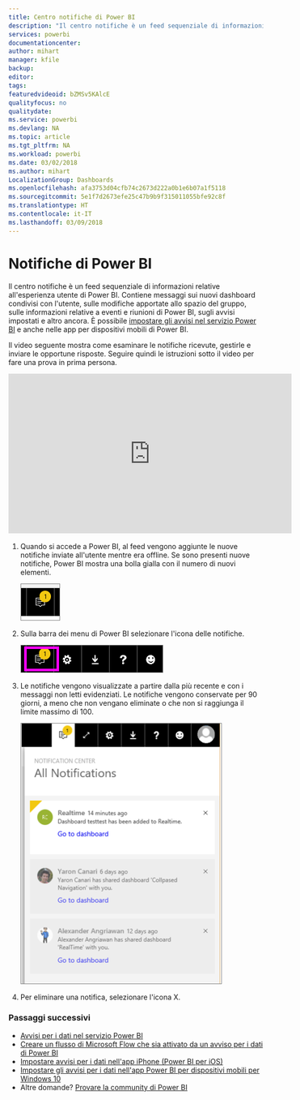 ```yaml
---
title: Centro notifiche di Power BI
description: "Il centro notifiche è un feed sequenziale di informazioni relative all'esperienza utente di Power BI."
services: powerbi
documentationcenter: 
author: mihart
manager: kfile
backup: 
editor: 
tags: 
featuredvideoid: bZMSv5KAlcE
qualityfocus: no
qualitydate: 
ms.service: powerbi
ms.devlang: NA
ms.topic: article
ms.tgt_pltfrm: NA
ms.workload: powerbi
ms.date: 03/02/2018
ms.author: mihart
LocalizationGroup: Dashboards
ms.openlocfilehash: afa3753d04cfb74c2673d222a0b1e6b07a1f5118
ms.sourcegitcommit: 5e1f7d2673efe25c47b9b9f315011055bfe92c8f
ms.translationtype: HT
ms.contentlocale: it-IT
ms.lasthandoff: 03/09/2018
---
```

# <a name="power-bi-notifications"></a>Notifiche di Power BI
Il centro notifiche è un feed sequenziale di informazioni relative all'esperienza utente di Power BI. Contiene messaggi sui nuovi dashboard condivisi con l'utente, sulle modifiche apportate allo spazio del gruppo, sulle informazioni relative a eventi e riunioni di Power BI, sugli avvisi impostati e altro ancora. È possibile [impostare gli avvisi nel servizio Power BI](service-set-data-alerts.md) e anche nelle app per dispositivi mobili di Power BI.

Il video seguente mostra come esaminare le notifiche ricevute, gestirle e inviare le opportune risposte. Seguire quindi le istruzioni sotto il video per fare una prova in prima persona.

<iframe width="560" height="315" src="https://www.youtube.com/embed/bZMSv5KAlcE" frameborder="0" allowfullscreen></iframe>


1. Quando si accede a Power BI, al feed vengono aggiunte le nuove notifiche inviate all'utente mentre era offline. Se sono presenti nuove notifiche, Power BI mostra una bolla gialla con il numero di nuovi elementi.
   
   ![Icona di nuova notifica](media/service-notification-center/power-bi-new-notification.png)
2. Sulla barra dei menu di Power BI selezionare l'icona delle notifiche.
   
   ![Barra dei menu superiore con l'icona Notifiche selezionata](media/service-notification-center/power-bi-notifications-icon.png)
3. Le notifiche vengono visualizzate a partire dalla più recente e con i messaggi non letti evidenziati. Le notifiche vengono conservate per 90 giorni, a meno che non vengano eliminate o che non si raggiunga il limite massimo di 100.
   
   ![Centro notifiche](media/service-notification-center/power-bi-notifications.png)
4. Per eliminare una notifica, selezionare l'icona X.

### <a name="next-steps"></a>Passaggi successivi
* [Avvisi per i dati nel servizio Power BI](service-set-data-alerts.md)
* [Creare un flusso di Microsoft Flow che sia attivato da un avviso per i dati di Power BI](service-flow-integration.md)
* [Impostare avvisi per i dati nell'app iPhone (Power BI per iOS)](mobile-set-data-alerts-in-the-mobile-apps.md)
* [Impostare gli avvisi per i dati nell'app Power BI per dispositivi mobili per Windows 10](mobile-set-data-alerts-in-the-mobile-apps.md)
* Altre domande? [Provare la community di Power BI](http://community.powerbi.com/)

